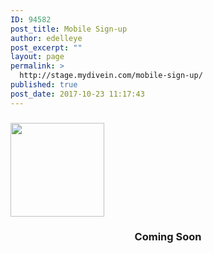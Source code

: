 ```yaml
---
ID: 94582
post_title: Mobile Sign-up
author: edelleye
post_excerpt: ""
layout: page
permalink: >
  http://stage.mydivein.com/mobile-sign-up/
published: true
post_date: 2017-10-23 11:17:43
---
```

<h3><a href="http://stage.mydivein.com/wp-content/uploads/2017/06/cropped-Balloon-Badge-FB.png"><img class="aligncenter wp-image-20507 size-thumbnail" src="http://stage.mydivein.com/wp-content/uploads/2017/06/cropped-Balloon-Badge-FB-150x150.png" alt="" width="150" height="150" /></a></h3>
<h3 style="text-align: center;">Coming Soon</h3>